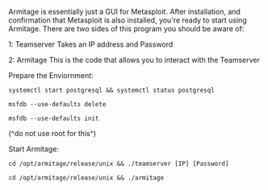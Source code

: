 Armitage is essentially just a GUI for Metasploit. After installation, and confirmation that Metasploit is also installed, you're ready to start using Armitage. There are two sides of this program you should be aware of:

1: Teamserver
    Takes an IP address and Password

2: Armitage
    This is the code that allows you to interact with the Teamserver

Prepare the Enviornment:

```
systemctl start postgresql && systemctl status postgresql
```

```
msfdb --use-defaults delete

msfdb --use-defaults init
```
(^do not use root for this^)

Start Armitage:

```
cd /opt/armitage/release/unix && ./teamserver [IP] [Password]
```
```
cd /opt/armitage/release/unix && ./armitage
```
